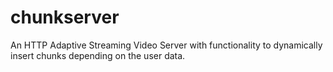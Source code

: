 chunkserver
===========

An HTTP Adaptive Streaming Video Server with functionality to dynamically insert chunks depending on the user data.
